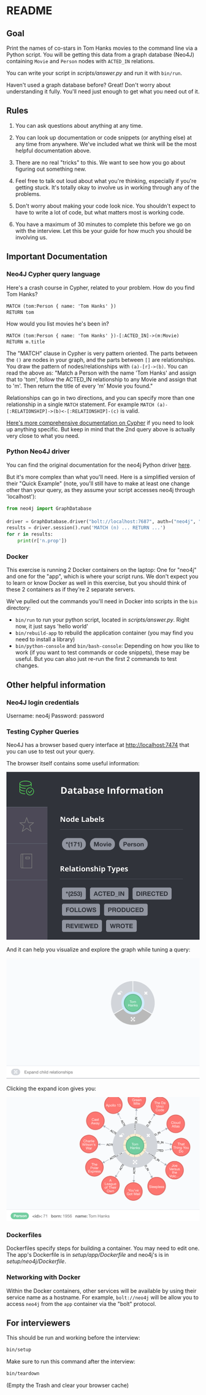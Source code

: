 # README

## Goal

Print the names of co-stars in Tom Hanks movies to the command line via a Python script. You will be getting this data from a graph database (Neo4J) containing `Movie` and `Person` nodes with `ACTED_IN` relations.

You can write your script in *scripts/answer.py* and run it with `bin/run`.

Haven't used a graph database before? Great! Don't worry about understanding it fully. You'll need just enough to get what you need out of it.

## Rules

1. You can ask questions about anything at any time.

2. You can look up documentation or code snippets (or anything else) at any time from anywhere. We've included what we think will be the most helpful documentation above.

3. There are no real "tricks" to this. We want to see how you go about figuring out something new.

4. Feel free to talk out loud about what you're thinking, especially if you're getting stuck. It's totally okay to involve us in working through any of the problems.

5. Don't worry about making your code look nice. You shouldn't expect to have to write a lot of code, but what matters most is working code.

6. You have a maximum of 30 minutes to complete this before we go on with the interview. Let this be your guide for how much you should be involving us.

## Important Documentation

### Neo4J Cypher query language

Here's a crash course in Cypher, related to your problem. How do you find Tom Hanks?

```cypher
MATCH (tom:Person { name: 'Tom Hanks' })
RETURN tom
```

How would you list movies he's been in?

```cypher
MATCH (tom:Person { name: 'Tom Hanks' })-[:ACTED_IN]->(m:Movie)
RETURN m.title
```

The "MATCH" clause in Cypher is very pattern oriented. The parts between the `()` are nodes in your graph, and the parts between `[]` are relationships. You draw the pattern of nodes/relationships with `(a)-[r]->(b)`. You can read the above as: "Match a Person with the name 'Tom Hanks' and assign that to 'tom', follow the ACTED_IN relationship to any Movie and assign that to 'm'. Then return the title of every 'm' Movie you found."

Relationships can go in two directions, and you can specify more than one relationship in a single `MATCH` statement. For example `MATCH (a)-[:RELATIONSHIP]->(b)<-[:RELATIONSHIP]-(c)` is valid.

[Here's more comprehensive documentation on Cypher](https://neo4j.com/docs/developer-manual/current/cypher/) if you need to look up anything specific. But keep in mind that the 2nd query above is actually very close to what you need.

### Python Neo4J driver

You can find the original documentation for the neo4j Python driver [here](https://github.com/neo4j/neo4j-python-driver).

But it's more complex than what you'll need. Here is a simplified version of their "Quick Example" (note, you'll still have to make at least one change other than your query, as they assume your script accesses neo4j through 'localhost'):

```python
from neo4j import GraphDatabase

driver = GraphDatabase.driver("bolt://localhost:7687", auth=("neo4j", "password"))
results = driver.session().run('MATCH (n) ... RETURN ...')
for r in results:
    print(r['n.prop'])
```

### Docker

This exercise is running 2 Docker containers on the laptop: One for "neo4j" and one for the "app", which is where your script runs. We don't expect you to learn or know Docker as well in this exercise, but you should think of these 2 containers as if they're 2 separate servers.

We've pulled out the commands you'll need in Docker into scripts in the `bin` directory:

- `bin/run` to run your python script, located in *scripts/answer.py*. Right now, it just says 'hello world'
- `bin/rebuild-app` to rebuild the application container (you may find you need to install a library)
- `bin/python-console` and `bin/bash-console`: Depending on how you like to work (if you want to test commands or code snippets), these may be useful. But you can also just re-run the first 2 commands to test changes.

## Other helpful information

### Neo4J login credentials

Username: neo4j
Password: password

### Testing Cypher Queries

Neo4J has a browser based query interface at [http://localhost:7474](http://localhost:7474) that you can use to test out your query.

The browser itself contains some useful information:

![neo4j-info](images/neo4j-info.png)

And it can help you visualize and explore the graph while tuning a query:

![single-node](images/single-node.png)

Clicking the expand icon gives you:

![expanded-node](images/expanded-node.png)

### Dockerfiles

Dockerfiles specify steps for building a container. You may need to edit one. The app's Dockerfile is in *setup/app/Dockerfile* and neo4j's is in *setup/neo4j/Dockerfile*.

### Networking with Docker

Within the Docker containers, other services will be available by using their service name as a hostname. For example, `bolt://neo4j` will be allow you to access `neo4j` from the `app` container via the "bolt" protocol.

## For interviewers

This should be run and working before the interview:

```bash
bin/setup
```

Make sure to run this command after the interview:

```bash
bin/teardown
```

(Empty the Trash and clear your browser cache)
